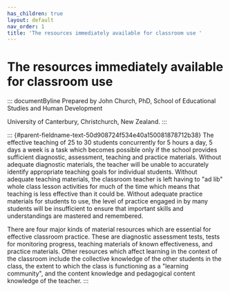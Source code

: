 ```yaml
---
has_children: true
layout: default
nav_order: 1
title: 'The resources immediately available for classroom use '
---
```

# The resources immediately available for classroom use 


::: documentByline
Prepared by John Church, PhD, School of Educational Studies and Human
Development

University of Canterbury, Christchurch, New Zealand.
:::

::: {#parent-fieldname-text-50d908724f534e40a150081878712b38}
The effective teaching of 25 to 30 students concurrently for 5 hours a
day, 5 days a week is a task which becomes possible only if the school
provides sufficient diagnostic, assessment, teaching and practice
materials. Without adequate diagnostic materials, the teacher will be
unable to accurately identify appropriate teaching goals for individual
students. Without adequate teaching materials, the classroom teacher is
left having to "ad lib" whole class lesson activities for much of the
time which means that teaching is less effective than it could be.
Without adequate practice materials for students to use, the level of
practice engaged in by many students will be insufficient to ensure that
important skills and understandings are mastered and remembered.

There are four major kinds of material resources which are essential for
effective classroom practice. These are diagnostic assessment tests,
tests for monitoring progress, teaching materials of known
effectiveness, and practice materials. Other resources which affect
learning in the context of the classroom include the collective
knowledge of the other students in the class, the extent to which the
class is functioning as a "learning community", and the content
knowledge and pedagogical content knowledge of the teacher.
:::
